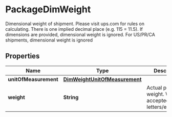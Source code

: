 

# PackageDimWeight

Dimensional weight of shipment. Please visit ups.com for rules on calculating. There is one implied decimal place (e.g. 115 = 11.5).  If dimensions are provided, dimensional weight is ignored. For US/PR/CA shipments, dimensional weight is ignored

## Properties

| Name | Type | Description | Notes |
|------------ | ------------- | ------------- | -------------|
|**unitOfMeasurement** | [**DimWeightUnitOfMeasurement**](DimWeightUnitOfMeasurement.md) |  |  [optional] |
|**weight** | **String** | Actual package weight.  Weight accepted for letters/envelopes. |  [optional] |



